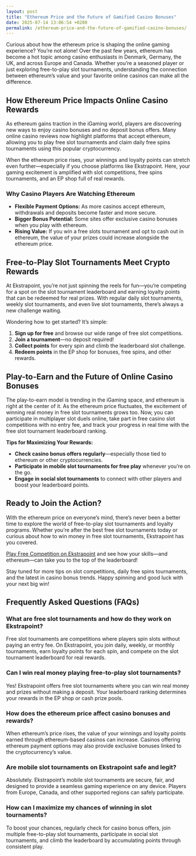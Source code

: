 ```yaml
---
layout: post
title: "Ethereum Price and the Future of Gamified Casino Bonuses"
date: 2025-07-14 13:06:54 +0200
permalink: /ethereum-price-and-the-future-of-gamified-casino-bonuses/
---
```

Curious about how the ethereum price is shaping the online gaming experience? You’re not alone! Over the past few years, ethereum has become a hot topic among casino enthusiasts in Denmark, Germany, the UK, and across Europe and Canada. Whether you’re a seasoned player or just exploring free-to-play slot tournaments, understanding the connection between ethereum’s value and your favorite online casinos can make all the difference.

## How Ethereum Price Impacts Online Casino Rewards

As ethereum gains traction in the iGaming world, players are discovering new ways to enjoy casino bonuses and no deposit bonus offers. Many online casino reviews now highlight platforms that accept ethereum, allowing you to play free slot tournaments and claim daily free spins tournaments using this popular cryptocurrency.

When the ethereum price rises, your winnings and loyalty points can stretch even further—especially if you choose platforms like Ekstrapoint. Here, your gaming excitement is amplified with slot competitions, free spins tournaments, and an EP shop full of real rewards.

### Why Casino Players Are Watching Ethereum

- **Flexible Payment Options:** As more casinos accept ethereum, withdrawals and deposits become faster and more secure.
- **Bigger Bonus Potential:** Some sites offer exclusive casino bonuses when you play with ethereum.
- **Rising Value:** If you win a free slots tournament and opt to cash out in ethereum, the value of your prizes could increase alongside the ethereum price.

## Free-to-Play Slot Tournaments Meet Crypto Rewards

At Ekstrapoint, you’re not just spinning the reels for fun—you’re competing for a spot on the slot tournament leaderboard and earning loyalty points that can be redeemed for real prizes. With regular daily slot tournaments, weekly slot tournaments, and even live slot tournaments, there’s always a new challenge waiting.

Wondering how to get started? It’s simple:

1. **Sign up for free** and browse our wide range of free slot competitions.
2. **Join a tournament**—no deposit required!
3. **Collect points** for every spin and climb the leaderboard slot challenge.
4. **Redeem points** in the EP shop for bonuses, free spins, and other rewards.

## Play-to-Earn and the Future of Online Casino Bonuses

The play-to-earn model is trending in the iGaming space, and ethereum is right at the center of it. As the ethereum price fluctuates, the excitement of winning real money in free slot tournaments grows too. Now, you can participate in multiplayer slot duels online, take part in free casino slot competitions with no entry fee, and track your progress in real time with the free slot tournament leaderboard ranking.

**Tips for Maximizing Your Rewards:**

- **Check casino bonus offers regularly**—especially those tied to ethereum or other cryptocurrencies.
- **Participate in mobile slot tournaments for free play** whenever you’re on the go.
- **Engage in social slot tournaments** to connect with other players and boost your leaderboard points.

## Ready to Join the Action?

With the ethereum price on everyone’s mind, there’s never been a better time to explore the world of free-to-play slot tournaments and loyalty programs. Whether you’re after the best free slot tournaments today or curious about how to win money in free slot tournaments, Ekstrapoint has you covered.

[Play Free Competition on Ekstrapoint](https://ekstrapoint.com/competitions) and see how your skills—and ethereum—can take you to the top of the leaderboard!

Stay tuned for more tips on slot competitions, daily free spins tournaments, and the latest in casino bonus trends. Happy spinning and good luck with your next big win!

## Frequently Asked Questions (FAQs)

### What are free slot tournaments and how do they work on Ekstrapoint?  
Free slot tournaments are competitions where players spin slots without paying an entry fee. On Ekstrapoint, you join daily, weekly, or monthly tournaments, earn loyalty points for each spin, and compete on the slot tournament leaderboard for real rewards.

### Can I win real money playing free-to-play slot tournaments?  
Yes! Ekstrapoint offers free slot tournaments where you can win real money and prizes without making a deposit. Your leaderboard ranking determines your rewards in the EP shop or cash prize pools.

### How does the ethereum price affect casino bonuses and rewards?  
When ethereum’s price rises, the value of your winnings and loyalty points earned through ethereum-based casinos can increase. Casinos offering ethereum payment options may also provide exclusive bonuses linked to the cryptocurrency’s value.

### Are mobile slot tournaments on Ekstrapoint safe and legit?  
Absolutely. Ekstrapoint’s mobile slot tournaments are secure, fair, and designed to provide a seamless gaming experience on any device. Players from Europe, Canada, and other supported regions can safely participate.

### How can I maximize my chances of winning in slot tournaments?  
To boost your chances, regularly check for casino bonus offers, join multiple free-to-play slot tournaments, participate in social slot tournaments, and climb the leaderboard by accumulating points through consistent play.

<script type="application/ld+json">
{
  "@context": "https://schema.org",
  "@type": "BlogPosting",
  "headline": "Ethereum Price and the Future of Gamified Casino Bonuses",
  "description": "Explore how the ethereum price influences online casino bonuses and free-to-play slot tournaments, with insights into Ekstrapoint's gamified loyalty platform and crypto rewards.",
  "author": {
    "@type": "Person",
    "name": "Ekstrapoint"
  },
  "publisher": {
    "@type": "Person",
    "name": "Ekstrapoint"
  },
  "datePublished": "2024-06-01",
  "mainEntityOfPage": {
    "@type": "WebPage",
    "@id": "https://ekstrapoint.com/blog/ethereum-price-gamified-casino-bonuses"
  },
  "keywords": "casino bonus, no deposit bonus, free spins, online casino reviews, Ekstrapoint, free to play, free slot tournaments, online slot tournaments, slot competitions, slot tournament leaderboard, daily slot tournaments, weekly slot tournaments, monthly slot tournaments, no deposit slot tournament, live slot tournaments, social slot tournaments, free spins tournaments, slot duels competition, leaderboard slot challenge, free slot tournaments win real money, daily free spins tournament, multiplayer slot duels online, free casino slot competitions no entry fee, mobile slot tournaments free play, free slot leaderboard races, loyalty points, play-to-earn, EP shop, live competitions, slot tournament cash prize pool, free spins leaderboard competition, real money free slot competitions, free slot competitions with prizes, play slots competition online free, free slot tournament leaderboard ranking, weekly free spins slot races, no deposit leaderboard slots challenge, free to enter slot tournament, what are free slot tournaments, how do slot tournaments work, can you win money in free slot tournaments, how to join slot competitions online, best free slot tournaments today, are mobile slot tournaments legit, what is a slot tournament leaderboard, how to get leaderboard points in slot competitions, do free slot tournaments have cash prizes, tips for winning online slot tournaments",
  "inLanguage": "en-GB",
  "articleSection": [
    "Ethereum Price",
    "Gamified Casino Bonuses",
    "Free-to-Play Slot Tournaments",
    "Online Casino Reviews",
    "Loyalty Programs",
    "iGaming",
    "Cryptocurrency Gambling"
  ],
  "geoRegion": [
    "DK",
    "DE",
    "GB",
    "NL",
    "SE",
    "NO",
    "FI",
    "CA",
    "EU"
  ],
  "url": "https://ekstrapoint.com/blog/ethereum-price-gamified-casino-bonuses"
}
</script>

<script type="application/ld+json">
{
  "@context": "https://schema.org",
  "@type": "FAQPage",
  "mainEntity": [
    {
      "@type": "Question",
      "name": "What are free slot tournaments and how do they work on Ekstrapoint?",
      "acceptedAnswer": {
        "@type": "Answer",
        "text": "Free slot tournaments are competitions where players spin slots without paying an entry fee. On Ekstrapoint, you join daily, weekly, or monthly tournaments, earn loyalty points for each spin, and compete on the slot tournament leaderboard for real rewards."
      }
    },
    {
      "@type": "Question",
      "name": "Can I win real money playing free-to-play slot tournaments?",
      "acceptedAnswer": {
        "@type": "Answer",
        "text": "Yes! Ekstrapoint offers free slot tournaments where you can win real money and prizes without making a deposit. Your leaderboard ranking determines your rewards in the EP shop or cash prize pools."
      }
    },
    {
      "@type": "Question",
      "name": "How does the ethereum price affect casino bonuses and rewards?",
      "acceptedAnswer": {
        "@type": "Answer",
        "text": "When ethereum’s price rises, the value of your winnings and loyalty points earned through ethereum-based casinos can increase. Casinos offering ethereum payment options may also provide exclusive bonuses linked to the cryptocurrency’s value."
      }
    },
    {
      "@type": "Question",
      "name": "Are mobile slot tournaments on Ekstrapoint safe and legit?",
      "acceptedAnswer": {
        "@type": "Answer",
        "text": "Absolutely. Ekstrapoint’s mobile slot tournaments are secure, fair, and designed to provide a seamless gaming experience on any device. Players from Europe, Canada, and other supported regions can safely participate."
      }
    },
    {
      "@type": "Question",
      "name": "How can I maximize my chances of winning in slot tournaments?",
      "acceptedAnswer": {
        "@type": "Answer",
        "text": "To boost your chances, regularly check for casino bonus offers, join multiple free-to-play slot tournaments, participate in social slot tournaments, and climb the leaderboard by accumulating points through consistent play."
      }
    }
  ]
}
</script>